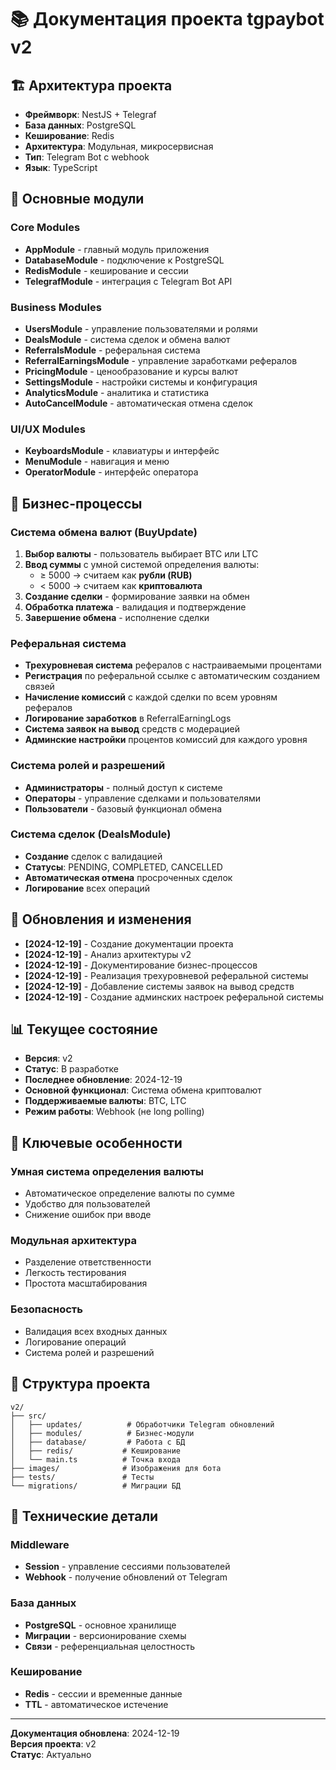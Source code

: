 # 📚 Документация проекта tgpaybot v2

## 🏗️ Архитектура проекта
- **Фреймворк**: NestJS + Telegraf
- **База данных**: PostgreSQL
- **Кеширование**: Redis
- **Архитектура**: Модульная, микросервисная
- **Тип**: Telegram Bot с webhook
- **Язык**: TypeScript

## 🔧 Основные модули

### Core Modules
- **AppModule** - главный модуль приложения
- **DatabaseModule** - подключение к PostgreSQL
- **RedisModule** - кеширование и сессии
- **TelegrafModule** - интеграция с Telegram Bot API

### Business Modules
- **UsersModule** - управление пользователями и ролями
- **DealsModule** - система сделок и обмена валют
- **ReferralsModule** - реферальная система
- **ReferralEarningsModule** - управление заработками рефералов
- **PricingModule** - ценообразование и курсы валют
- **SettingsModule** - настройки системы и конфигурация
- **AnalyticsModule** - аналитика и статистика
- **AutoCancelModule** - автоматическая отмена сделок

### UI/UX Modules
- **KeyboardsModule** - клавиатуры и интерфейс
- **MenuModule** - навигация и меню
- **OperatorModule** - интерфейс оператора

## 💼 Бизнес-процессы

### Система обмена валют (BuyUpdate)
1. **Выбор валюты** - пользователь выбирает BTC или LTC
2. **Ввод суммы** с умной системой определения валюты:
   - ≥ 5000 → считаем как **рубли (RUB)**
   - < 5000 → считаем как **криптовалюта**
3. **Создание сделки** - формирование заявки на обмен
4. **Обработка платежа** - валидация и подтверждение
5. **Завершение обмена** - исполнение сделки

### Реферальная система
- **Трехуровневая система** рефералов с настраиваемыми процентами
- **Регистрация** по реферальной ссылке с автоматическим созданием связей
- **Начисление комиссий** с каждой сделки по всем уровням рефералов
- **Логирование заработков** в ReferralEarningLogs
- **Система заявок на вывод** средств с модерацией
- **Админские настройки** процентов комиссий для каждого уровня

### Система ролей и разрешений
- **Администраторы** - полный доступ к системе
- **Операторы** - управление сделками и пользователями
- **Пользователи** - базовый функционал обмена

### Система сделок (DealsModule)
- **Создание** сделок с валидацией
- **Статусы**: PENDING, COMPLETED, CANCELLED
- **Автоматическая отмена** просроченных сделок
- **Логирование** всех операций

## 🔄 Обновления и изменения
- **[2024-12-19]** - Создание документации проекта
- **[2024-12-19]** - Анализ архитектуры v2
- **[2024-12-19]** - Документирование бизнес-процессов
- **[2024-12-19]** - Реализация трехуровневой реферальной системы
- **[2024-12-19]** - Добавление системы заявок на вывод средств
- **[2024-12-19]** - Создание админских настроек реферальной системы

## 📊 Текущее состояние
- **Версия**: v2
- **Статус**: В разработке
- **Последнее обновление**: 2024-12-19
- **Основной функционал**: Система обмена криптовалют
- **Поддерживаемые валюты**: BTC, LTC
- **Режим работы**: Webhook (не long polling)

## 🚀 Ключевые особенности

### Умная система определения валюты
- Автоматическое определение валюты по сумме
- Удобство для пользователей
- Снижение ошибок при вводе

### Модульная архитектура
- Разделение ответственности
- Легкость тестирования
- Простота масштабирования

### Безопасность
- Валидация всех входных данных
- Логирование операций
- Система ролей и разрешений

## 📁 Структура проекта
```
v2/
├── src/
│   ├── updates/          # Обработчики Telegram обновлений
│   ├── modules/          # Бизнес-модули
│   ├── database/         # Работа с БД
│   ├── redis/           # Кеширование
│   └── main.ts          # Точка входа
├── images/              # Изображения для бота
├── tests/               # Тесты
└── migrations/          # Миграции БД
```

## 🔧 Технические детали

### Middleware
- **Session** - управление сессиями пользователей
- **Webhook** - получение обновлений от Telegram

### База данных
- **PostgreSQL** - основное хранилище
- **Миграции** - версионирование схемы
- **Связи** - референциальная целостность

### Кеширование
- **Redis** - сессии и временные данные
- **TTL** - автоматическое истечение

---

**Документация обновлена**: 2024-12-19  
**Версия проекта**: v2  
**Статус**: Актуально

